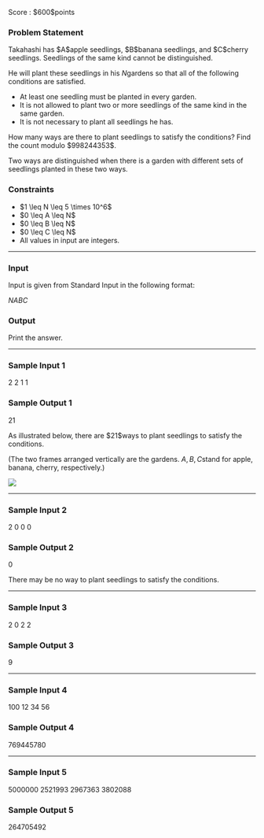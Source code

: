 
<div>

<span>

<span>

<p>
Score : $600$points
</p>

<div>

<section>

### **Problem Statement**

<p>
Takahashi has $A$apple seedlings, $B$banana seedlings, and $C$cherry seedlings. Seedlings of the same kind cannot be distinguished.

He will plant these seedlings in his $N$gardens so that all of the following conditions are satisfied.
</p>

<ul>

<li>
At least one seedling must be planted in every garden.
</li>

<li>
It is not allowed to plant two or more seedlings of the same kind in the same garden.
</li>

<li>
It is not necessary to plant all seedlings he has.
</li>

</ul>

<p>
How many ways are there to plant seedlings to satisfy the conditions? Find the count modulo $998244353$.

Two ways are distinguished when there is a garden with different sets of seedlings planted in these two ways.
</p>

</section>

</div>

<div>

<section>

### **Constraints**

<ul>

<li>
$1 \leq N \leq 5 \times 10^6$
</li>

<li>
$0 \leq A \leq N$
</li>

<li>
$0 \leq B \leq N$
</li>

<li>
$0 \leq C \leq N$
</li>

<li>
All values in input are integers.
</li>

</ul>

</section>

</div>

---

<div>

<div>

<section>

### **Input**

<p>
Input is given from Standard Input in the following format:
</p>

<div>

$N$$A$$B$$C$
</div>

</section>

</div>

<div>

<section>

### **Output**

<p>
Print the answer.
</p>

</section>

</div>

</div>

---

<div>

<section>

### **Sample Input 1**

<div>

2 2 1 1

</div>

</section>

</div>

<div>

<section>

### **Sample Output 1**

<div>

21

</div>

<p>
As illustrated below, there are $21$ways to plant seedlings to satisfy the conditions.

(The two frames arranged vertically are the gardens. $A, B, C$stand for apple, banana, cherry, respectively.)
</p>

<p>

<img src="https://img.atcoder.jp/ghi/30cbec3c4cc587889e3c37933da06c3f.png">

</img>

</p>

</section>

</div>

---

<div>

<section>

### **Sample Input 2**

<div>

2 0 0 0

</div>

</section>

</div>

<div>

<section>

### **Sample Output 2**

<div>

0

</div>

<p>
There may be no way to plant seedlings to satisfy the conditions.
</p>

</section>

</div>

---

<div>

<section>

### **Sample Input 3**

<div>

2 0 2 2

</div>

</section>

</div>

<div>

<section>

### **Sample Output 3**

<div>

9

</div>

</section>

</div>

---

<div>

<section>

### **Sample Input 4**

<div>

100 12 34 56

</div>

</section>

</div>

<div>

<section>

### **Sample Output 4**

<div>

769445780

</div>

</section>

</div>

---

<div>

<section>

### **Sample Input 5**

<div>

5000000 2521993 2967363 3802088

</div>

</section>

</div>

<div>

<section>

### **Sample Output 5**

<div>

264705492

</div>

</section>

</div>

</span>

</span>

</div>
